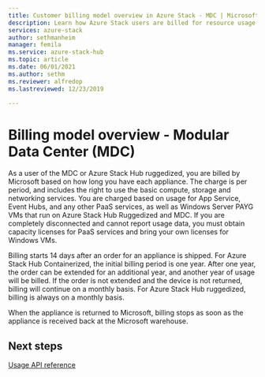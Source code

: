```yaml
---
title: Customer billing model overview in Azure Stack - MDC | Microsoft Docs
description: Learn how Azure Stack users are billed for resource usage in a Modular Data Center (MDC).
services: azure-stack
author: sethmanheim
manager: femila
ms.service: azure-stack-hub
ms.topic: article
ms.date: 06/01/2021
ms.author: sethm
ms.reviewer: alfredop
ms.lastreviewed: 12/23/2019

---
```


# Billing model overview - Modular Data Center (MDC)

As a user of the MDC or Azure Stack Hub ruggedized, you are billed by Microsoft based on how long you have each appliance. The charge is per period, and includes the right to use the basic compute, storage and networking services. You are charged based on usage for App Service, Event Hubs, and any other PaaS services, as well as Windows Server PAYG VMs that run on Azure Stack Hub Ruggedized and MDC. If you are completely disconnected and cannot report usage data, you must obtain capacity licenses for PaaS services and bring your own licenses for Windows VMs.

Billing starts 14 days after an order for an appliance is shipped. For Azure Stack Hub Containerized, the initial billing period is one year. After one year, the order can be extended for an additional year, and another year of usage will be billed. If the order is not extended and the device is not returned, billing will continue on a monthly basis. For Azure Stack Hub ruggedized, billing is always on a monthly basis.

When the appliance is returned to Microsoft, billing stops as soon as the appliance is received back at the Microsoft warehouse.

## Next steps

[Usage API reference](analyze-usage-tzl.md)
